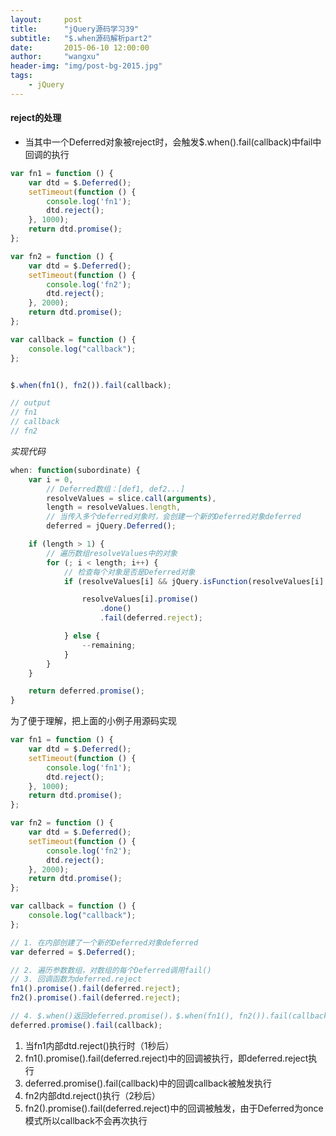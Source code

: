 ```yaml
---
layout:     post
title:      "jQuery源码学习39"
subtitle:   "$.when源码解析part2"
date:       2015-06-10 12:00:00
author:     "wangxu"
header-img: "img/post-bg-2015.jpg"
tags:
    - jQuery
---
```


#### reject的处理

* 当其中一个Deferred对象被reject时，会触发$.when().fail(callback)中fail中回调的执行

```javascript
var fn1 = function () {
    var dtd = $.Deferred();
    setTimeout(function () {
        console.log('fn1');
        dtd.reject();
    }, 1000);
    return dtd.promise();
};

var fn2 = function () {
    var dtd = $.Deferred();
    setTimeout(function () {
        console.log('fn2');
        dtd.reject();
    }, 2000);
    return dtd.promise();
};

var callback = function () {
    console.log("callback");
};


$.when(fn1(), fn2()).fail(callback);

// output
// fn1
// callback
// fn2
```
*实现代码*

```javascript
when: function(subordinate) {
    var i = 0,
        // Deferred数组：[def1, def2...]
        resolveValues = slice.call(arguments),
        length = resolveValues.length,
        // 当传入多个deferred对象时，会创建一个新的Deferred对象deferred
        deferred = jQuery.Deferred();

    if (length > 1) {
        // 遍历数组resolveValues中的对象
        for (; i < length; i++) {
            // 检查每个对象是否是Deferred对象
            if (resolveValues[i] && jQuery.isFunction(resolveValues[i].promise)) {

                resolveValues[i].promise()
                    .done()
                    .fail(deferred.reject);

            } else {
                --remaining;
            }
        }
    }

    return deferred.promise();
}
```

为了便于理解，把上面的小例子用源码实现

```javascript
var fn1 = function () {
    var dtd = $.Deferred();
    setTimeout(function () {
        console.log('fn1');
        dtd.reject();
    }, 1000);
    return dtd.promise();
};

var fn2 = function () {
    var dtd = $.Deferred();
    setTimeout(function () {
        console.log('fn2');
        dtd.reject();
    }, 2000);
    return dtd.promise();
};

var callback = function () {
    console.log("callback");
};

// 1. 在内部创建了一个新的Deferred对象deferred
var deferred = $.Deferred();

// 2. 遍历参数数组，对数组的每个Deferred调用fail()
// 3. 回调函数为deferred.reject
fn1().promise().fail(deferred.reject);
fn2().promise().fail(deferred.reject);

// 4. $.when()返回deferred.promise()，$.when(fn1(), fn2()).fail(callback)即等同如下代码
deferred.promise().fail(callback);
```

1. 当fn1内部dtd.reject()执行时（1秒后）
2. fn1().promise().fail(deferred.reject)中的回调被执行，即deferred.reject执行
3. deferred.promise().fail(callback)中的回调callback被触发执行
4. fn2内部dtd.reject()执行（2秒后）
5. fn2().promise().fail(deferred.reject)中的回调被触发，由于Deferred为once模式所以callback不会再次执行


